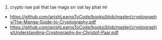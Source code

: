 1. crypto nae pat that tae maga srr oat lay phat ml
-   https://github.com/anishLearnsToCode/books/blob/master/cryptography/The-Manga-Guide-to-Cryptography.pdf
-   https://github.com/anishLearnsToCode/books/blob/master/cryptography/Understanding-Cryptography-by-Christof-Paar.pdf  
